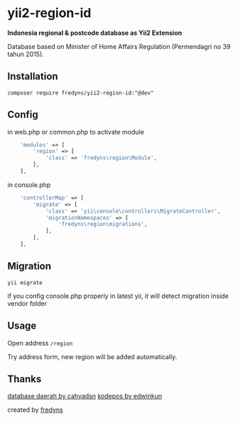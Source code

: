 # yii2-region-id

**Indonesia regional & postcode database as Yii2 Extension**

Database based on Minister of Home Affairs Regulation (Permendagri no 39 tahun 2015).


Installation
---------

    composer require fredyns/yii2-region-id:"@dev"

Config
-----------

in web.php or common.php to activate module
```php
    'modules' => [
        'region' => [
            'class' => 'fredyns\region\Module',
        ],
    ],
```

in console.php
```php
    'controllerMap' => [
        'migrate' => [
            'class' => 'yii\console\controllers\MigrateController',
            'migrationNamespaces' => [
                'fredyns\region\migrations',
            ],
        ],
    ],
```

Migration
----------

```
yii migrate
```
if you config console.php properly in latest yii, it will detect migration inside vendor folder

Usage
----------

Open address `/region`

Try address form, new region will be added automatically.


Thanks
----------
[database daerah by cahyadsn](https://github.com/cahyadsn/daerah)
[kodepos by edwinkun](https://github.com/edwinkun/database-kodepos-seluruh-indonesia)


created by [fredyns](http://fredyns.net)
